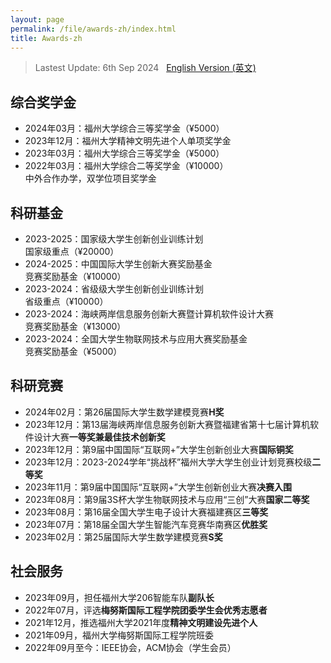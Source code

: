 ```yaml
---
layout: page
permalink: /file/awards-zh/index.html
title: Awards-zh
---
```


> Lastest Update: 6th Sep 2024 &nbsp; [English Version (英文)](https://jiachenghuang.com/awards/)

## 综合奖学金

- 2024年03月：福州大学综合三等奖学金（¥5000）
- 2023年12月：福州大学精神文明先进个人单项奖学金
- 2023年03月：福州大学综合三等奖学金（¥5000）
- 2022年03月：福州大学综合二等奖学金（¥10000）
<br>中外合作办学，双学位项目奖学金

## 科研基金

- 2023-2025：国家级大学生创新创业训练计划<br>国家级重点（¥20000）
- 2024-2025：中国国际大学生创新大赛奖励基金<br>竞赛奖励基金（¥10000）
- 2023-2024：省级级大学生创新创业训练计划<br>省级重点（¥10000）
- 2023-2024：海峡两岸信息服务创新大赛暨计算机软件设计大赛<br>竞赛奖励基金（¥13000）
- 2023-2024：全国大学生物联网技术与应用大赛奖励基金<br>竞赛奖励基金（¥5000）


## 科研竞赛

- 2024年02月：第26届国际大学生数学建模竞赛**H奖**
- 2023年12月：第13届海峡两岸信息服务创新大赛暨福建省第十七届计算机软件设计大赛**一等奖兼最佳技术创新奖**
- 2023年12月：第9届中国国际“互联网+”大学生创新创业大赛**国际铜奖**
- 2023年12月：2023-2024学年“挑战杯”福州大学大学生创业计划竞赛校级**二等奖**
- 2023年11月：第9届中国国际“互联网+”大学生创新创业大赛**决赛入围**
- 2023年08月：第9届3S杯大学生物联网技术与应用“三创”大赛**国家二等奖**
- 2023年08月：第16届全国大学生电子设计大赛福建赛区**三等奖**
- 2023年07月：第18届全国大学生智能汽车竞赛华南赛区**优胜奖**
- 2023年02月：第25届国际大学生数学建模竞赛**S奖**

## 社会服务

- 2023年09月，担任福州大学206智能车队**副队长**
- 2022年07月，评选**梅努斯国际工程学院团委学生会优秀志愿者**
- 2021年12月，推选福州大学2021年度**精神文明建设先进个人**
- 2021年09月，福州大学梅努斯国际工程学院班委
- 2022年09月至今：IEEE协会，ACM协会（学生会员）



